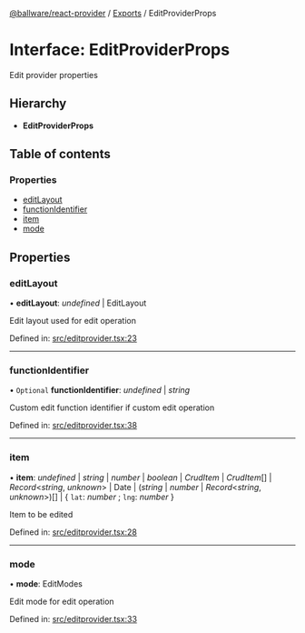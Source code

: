 [@ballware/react-provider](../README.md) / [Exports](../modules.md) / EditProviderProps

# Interface: EditProviderProps

Edit provider properties

## Hierarchy

* **EditProviderProps**

## Table of contents

### Properties

- [editLayout](editproviderprops.md#editlayout)
- [functionIdentifier](editproviderprops.md#functionidentifier)
- [item](editproviderprops.md#item)
- [mode](editproviderprops.md#mode)

## Properties

### editLayout

• **editLayout**: *undefined* \| EditLayout

Edit layout used for edit operation

Defined in: [src/editprovider.tsx:23](https://github.com/frankball/ballware-react-provider/blob/607a72e/src/editprovider.tsx#L23)

___

### functionIdentifier

• `Optional` **functionIdentifier**: *undefined* \| *string*

Custom edit function identifier if custom edit operation

Defined in: [src/editprovider.tsx:38](https://github.com/frankball/ballware-react-provider/blob/607a72e/src/editprovider.tsx#L38)

___

### item

• **item**: *undefined* \| *string* \| *number* \| *boolean* \| *CrudItem* \| *CrudItem*[] \| *Record*<*string*, *unknown*\> \| Date \| (*string* \| *number* \| *Record*<*string*, *unknown*\>)[] \| { `lat`: *number* ; `lng`: *number*  }

Item to be edited

Defined in: [src/editprovider.tsx:28](https://github.com/frankball/ballware-react-provider/blob/607a72e/src/editprovider.tsx#L28)

___

### mode

• **mode**: EditModes

Edit mode for edit operation

Defined in: [src/editprovider.tsx:33](https://github.com/frankball/ballware-react-provider/blob/607a72e/src/editprovider.tsx#L33)
